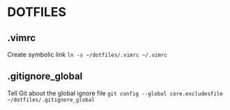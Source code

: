 # DOTFILES

## .vimrc
Create symbolic link
`ln -s ~/dotfiles/.vimrc ~/.vimrc`

## .gitignore_global
Tell Git about the global ignore file
`git config --global core.excludesfile ~/dotfiles/.gitignore_global`

